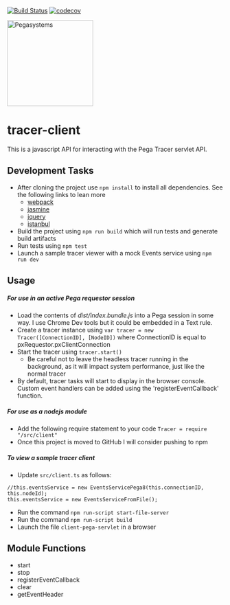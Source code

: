 [![Build Status](https://travis-ci.org/pegasystems/tracer-client.svg?branch=master)](https://travis-ci.org/pegasystems/tracer-client)
[![codecov](https://codecov.io/gh/pegasystems/tracer-client/branch/master/graph/badge.svg)](https://codecov.io/gh/pegasystems/tracer-client)

<a href="https://www.pega.com">
<img src="https://www.pega.com/profiles/pegasystems/themes/custom/pegas/pegakit/public/images/logos/pega-logo.svg" width="200" alt="Pegasystems"/>
</a>

# tracer-client

This is a javascript API for interacting with the Pega Tracer servlet API.



## Development Tasks
- After cloning the project use `npm install` to install all dependencies. See the following links to lean more
	- [webpack](https://webpack.github.io/)
	- [jasmine](https://jasmine.github.io/)
	- [jquery](http://jquery.com/)
	- [istanbul](https://github.com/istanbuljs)
- Build the project using `npm run build` which will run tests and generate build artifacts
- Run tests using `npm test`
- Launch a sample tracer viewer with a mock Events service using `npm run dev`

## Usage

##### For use in an active Pega requestor session
- Load the contents of *dist/index.bundle.js* into a Pega session in some way. I use Chrome Dev tools but it could be embedded in a Text rule.
- Create a tracer instance using `var tracer = new Tracer([ConnectionID], [NodeID])` where ConnectionID is equal to pxRequestor.pxClientConnection
- Start the tracer using `tracer.start()`
  - Be careful not to leave the headless tracer running in the background, as it will impact system performance, just like the normal tracer
- By default, tracer tasks will start to display in the browser console. Custom event handlers can be added using the 'registerEventCallback' function.

##### For use as a nodejs module
- Add the following require statement to your code `Tracer = require "/src/client"`
- Once this project is moved to GitHub I will consider pushing to npm

##### To view a sample tracer client
- Update `src/client.ts` as follows:
```
//this.eventsService = new EventsServicePega8(this.connectionID, this.nodeId);
this.eventsService = new EventsServiceFromFile();
```
- Run the command `npm run-script start-file-server`
- Run the command `npm run-script build`
- Launch the file `client-pega-servlet` in a browser

## Module Functions
- start
- stop
- registerEventCallback
- clear
- getEventHeader
